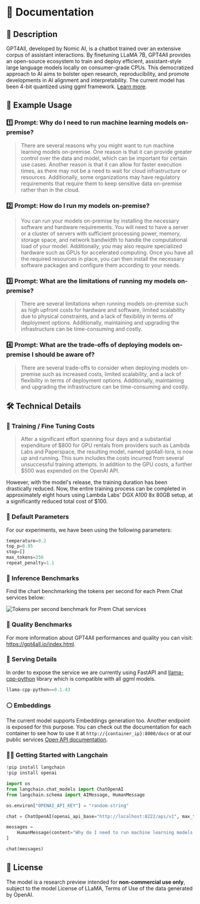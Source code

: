 # 📑 Documentation

## 📌 Description

GPT4All, developed by Nomic AI, is a chatbot trained over an extensive corpus of assistant interactions. By finetuning LLaMA 7B, GPT4All provides an open-source ecosystem to train and deploy efficient, assistant-style large language models locally on consumer-grade CPUs. This democratized approach to AI aims to bolster open research, reproducibility, and promote developments in AI alignment and interpretability. The current model has been 4-bit quantized using ggml framework. [Learn more](https://github.com/nomic-ai/gpt4all).

## 📒 Example Usage

### 1️⃣ Prompt: Why do I need to run machine learning models on-premise?

> There are several reasons why you might want to run machine learning models on-premise. One reason is that it can provide greater control over the data and model, which can be important for certain use cases. Another reason is that it can allow for faster execution times, as there may not be a need to wait for cloud infrastructure or resources. Additionally, some organizations may have regulatory requirements that require them to keep sensitive data on-premise rather than in the cloud.

### 2️⃣ Prompt: How do I run my models on-premise?

> You can run your models on-premise by installing the necessary software and hardware requirements. You will need to have a server or a cluster of servers with sufficient processing power, memory, storage space, and network bandwidth to handle the computational load of your model. Additionally, you may also require specialized hardware such as GPUs for accelerated computing. Once you have all the required resources in place, you can then install the necessary software packages and configure them according to your needs.

### 3️⃣ Prompt: What are the limitations of running my models on-premise?

> There are several limitations when running models on-premise such as high upfront costs for hardware and software, limited scalability due to physical constraints, and a lack of flexibility in terms of deployment options. Additionally, maintaining and upgrading the infrastructure can be time-consuming and costly.

### 4️⃣ Prompt: What are the trade-offs of deploying models on-premise I should be aware of?

> There are several trade-offs to consider when deploying models on-premise such as increased costs, limited scalability, and a lack of flexibility in terms of deployment options. Additionally, maintaining and upgrading the infrastructure can be time-consuming and costly.


## 🛠️ Technical Details

### 🔧 Training / Fine Tuning Costs

> After a significant effort spanning four days and a substantial expenditure of $800 for GPU rentals from providers such as Lambda Labs and Paperspace, the resulting model, named gpt4all-lora, is now up and running. This sum includes the costs incurred from several unsuccessful training attempts. In addition to the GPU costs, a further $500 was expended on the OpenAI API. 

However, with the model's release, the training duration has been drastically reduced. Now, the entire training process can be completed in approximately eight hours using Lambda Labs' DGX A100 8x 80GB setup, at a significantly reduced total cost of $100.

### 🔢 Default Parameters

For our experiments, we have been using the following parameters:

```python
temperature=0.2
top_p=0.95
stop=[]
max_tokens=256
repeat_penalty=1.1
```

### 📏 Inference Benchmarks

Find the chart benchmarking the tokens per second for each Prem Chat services below:

![Tokens per second benchmark for Prem Chat services](https://github.com/premAI-io/prem-registry/blob/readme_changes/tokens_per_seond_benchmark.png)

### 🔎 Quality Benchmarks

For more information about GPT4All performances and quality you can visit: https://gpt4all.io/index.html.

### 🚀 Serving Details

In order to expose the service we are currently using FastAPI and [llama-cpp-python](https://abetlen.github.io/llama-cpp-python/) library which is compatible with all ggml models.

```python
llama-cpp-python==0.1.43
```

### ⚪️ Embeddings

The current model supports Embeddings generation too. Another endpoint is exposed for this purpose. You can check out the documentation for each container to see how to use it at `http://{container_ip}:8000/docs` or at our public services [Open API documentation](https://mock.prem.ninja/docs).

### 🦜🔗 Getting Started with Langchain

```python
!pip install langchain
!pip install openai

import os
from langchain.chat_models import ChatOpenAI
from langchain.schema import AIMessage, HumanMessage

os.environ["OPENAI_API_KEY"] = "random-string"

chat = ChatOpenAI(openai_api_base="http://localhost:8222/api/v1", max_tokens=128)

messages = 
    HumanMessage(content="Why do I need to run machine learning models on-premise?")
]

chat(messages)
```

## 📜 License

The model is a research preview intended for **non-commercial use only**, subject to the model License of LLaMA, Terms of Use of the data generated by OpenAI.